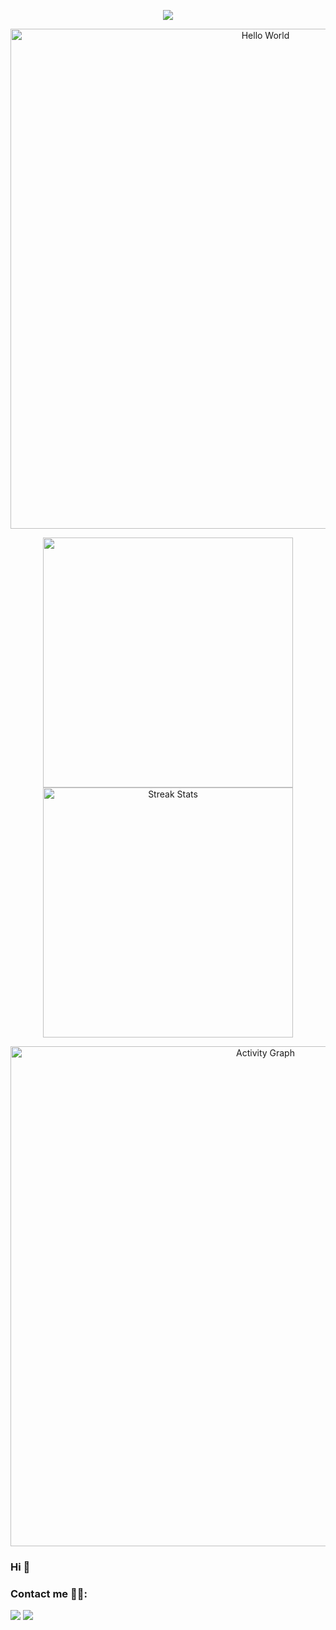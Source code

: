 <p align='center'>
    <img src="https://capsule-render.vercel.app/api?type=waving&color=auto&height=300&section=header&text=HI%20THERE!&fontSize=90&animation=fadeIn&fontAlignY=38&desc=多喜乐，常安宁。&descAlignY=51&descAlign=62"/>
</p>
<p align="center">
    <!-- https://github.com/DenverCoder1/readme-typing-svg -->
    <img width="800" src="https://readme-typing-svg.demolab.com?font=LXGW+WenKai+TC&size=22&pause=1000&center=true&vCenter=true&random=false&width=600&lines=This+world+will+get+better;%E8%BF%99%E4%B8%AA%E4%B8%96%E7%95%8C%E4%BC%9A%E5%A5%BD%E7%9A%84" alt="Hello World" title="Hello World"/>
</p>
<p align="center">
    <img width="400" src="https://github-readme-stats.vercel.app/api?username=yiktt&theme=transparent&include_all_commits=true&show_icons=true&hide_border=true" />
    <img width="400" src="https://github-readme-streak-stats-xiaokang2022.vercel.app?user=yiktt&theme=transparent&hide_border=true" alt="Streak Stats" title="Streak Stats" />
</p>
<p align="center">
    <!-- https://github.com/Ashutosh00710/github-readme-activity-graph -->
    <img width="800" src="https://github-readme-activity-graph.vercel.app/graph?username=yiktt&theme=github-compact&hide_border=true&area=true&custom_title=Activity%20Graph" alt="Activity Graph" title="Activity Graph" />
</p>

### Hi 👋

### Contact me 🙋‍♂:

[![](https://cdn.jsdelivr.net/gh/yiktt/cdn/img/yiktt/tg.svg)](https://t.me/SanRenBot)
[![](https://cdn.jsdelivr.net/gh/yiktt/cdn/img/yiktt/gmail.svg)](mailto:yiktt@proton.me)



